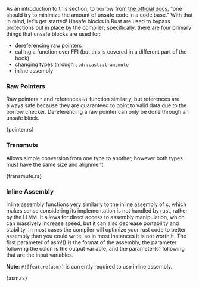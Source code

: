 As an introduction to this section, to borrow from [the official docs](http://static.rust-lang.org/doc/0.10/guide-unsafe.html), "one should try to minimize the amount of unsafe code in a code base."  With that in mind, let's get started!
Unsafe blocks in Rust are used to bypass protections put in place by the compiler; specifically, there are four primary things that unsafe blocks are used for:

* dereferencing raw pointers
* calling a function over FFI (but this is covered in a different part of the book)
* changing types through `std::cast::transmute`
* inline assembly

### Raw Pointers
Raw pointers `*` and references `&T` function similarly, but references are always safe because they are guaranteed to point to valid data due to the borrow checker.  Dereferencing a raw pointer can only be done through an unsafe block.

{pointer.rs}

### Transmute
Allows simple conversion from one type to another, however both types must have the same size and alignment

{transmute.rs}

### Inline Assembly
Inline assembly functions very similarly to the inline assembly of c, which makes sense considering its implementation is not handled by rust, rather by the LLVM.  It allows for direct access to assembly manipulation, which can massively increase speed, but it can also decrease portability and stability.  In most cases the compiler will optimize your rust code to better assembly than you could write, so in most instances it is not worth it.  The first parameter of asm!() is the format of the assembly, the parameter following the colon is the output variable, and the parameter(s) following that are the input variables.

**Note**: `#![feature(asm)]` is currently required to use inline assembly.

{asm.rs}